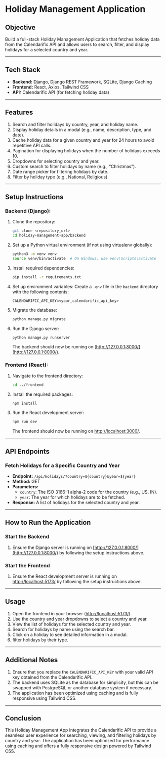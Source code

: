 # Holiday Management Application

## Objective
Build a full-stack Holiday Management Application that fetches holiday data from the Calendarific API and allows users to search, filter, and display holidays for a selected country and year.

---

## Tech Stack
- **Backend:** Django, Django REST Framework, SQLite, Django Caching
- **Frontend:** React, Axios, Tailwind CSS
- **API:** Calendarific API (for fetching holiday data)

---

## Features
1. Search and filter holidays by country, year, and holiday name.
2. Display holiday details in a modal (e.g., name, description, type, and date).
3. Cache holiday data for a given country and year for 24 hours to avoid repetitive API calls.
4. Pagination for displaying holidays when the number of holidays exceeds 10.
5. Dropdowns for selecting country and year.
6. Custom search to filter holidays by name (e.g., “Christmas”).
7. Date range picker for filtering holidays by date.
8. Filter by holiday type (e.g., National, Religious).

---

## Setup Instructions

### Backend (Django):
1. Clone the repository:
    ```bash
    git clone <repository_url>
    cd holiday-management-app/backend
    ```

2. Set up a Python virtual environment (if not using virtualenv globally):
    ```bash
    python3 -m venv venv
    source venv/bin/activate  # On Windows, use venv\Scripts\activate
    ```

3. Install required dependencies:
    ```bash
    pip install -r requirements.txt
    ```

4. Set up environment variables:
    Create a `.env` file in the `backend` directory with the following contents:
    ```env
    CALENDARIFIC_API_KEY=<your_calendarific_api_key>
    ```

5. Migrate the database:
    ```bash
    python manage.py migrate
    ```

6. Run the Django server:
    ```bash
    python manage.py runserver
    ```
    The backend should now be running on [http://127.0.0.1:8000/](http://127.0.0.1:8000/).

### Frontend (React):
1. Navigate to the frontend directory:
    ```bash
    cd ../frontend
    ```

2. Install the required packages:
    ```bash
    npm install
    ```

3. Run the React development server:
    ```bash
    npm run dev
    ```
    The frontend should now be running on [http://localhost:3000/](http://localhost:3000/).

---

## API Endpoints

### Fetch Holidays for a Specific Country and Year
- **Endpoint:** `/api/holidays/?country=${country}&year=${year}`
- **Method:** GET
- **Parameters:**
  - `country`: The ISO 3166-1 alpha-2 code for the country (e.g., US, IN).
  - `year`: The year for which holidays are to be fetched.
- **Response:** A list of holidays for the selected country and year.


---

## How to Run the Application

### Start the Backend
1. Ensure the Django server is running on [http://127.0.0.1:8000/](http://127.0.0.1:8000/) by following the setup instructions above.

### Start the Frontend
1. Ensure the React development server is running on [http://localhost:5173/](http://localhost:3000/) by following the setup instructions above.

---

## Usage
1. Open the frontend in your browser ([http://localhost:5173/](http://localhost:3000/)).
2. Use the country and year dropdowns to select a country and year.
3. View the list of holidays for the selected country and year.
4. Search for holidays by name using the search bar.
5. Click on a holiday to see detailed information in a modal.
6. filter holidays by their type.

---

## Additional Notes
1. Ensure that you replace the `CALENDARIFIC_API_KEY` with your valid API key obtained from the Calendarific API.
2. The backend uses SQLite as the database for simplicity, but this can be swapped with PostgreSQL or another database system if necessary.
3. The application has been optimized using caching and is fully responsive using Tailwind CSS.

---

## Conclusion
This Holiday Management App integrates the Calendarific API to provide a seamless user experience for searching, viewing, and filtering holidays by country and year. The application has been optimized for performance using caching and offers a fully responsive design powered by Tailwind CSS.

